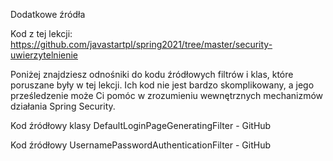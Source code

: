 Dodatkowe źródła

Kod z tej lekcji: https://github.com/javastartpl/spring2021/tree/master/security-uwierzytelnienie

Poniżej znajdziesz odnośniki do kodu źródłowych filtrów i klas, które poruszane były w tej lekcji. Ich kod nie jest bardzo skomplikowany, a jego prześledzenie może Ci pomóc w zrozumieniu wewnętrznych mechanizmów działania Spring Security.

Kod źródłowy klasy DefaultLoginPageGeneratingFilter - GitHub

Kod źródłowy UsernamePasswordAuthenticationFilter - GitHub
